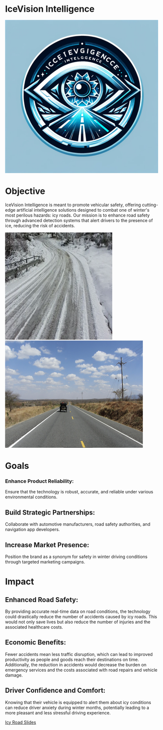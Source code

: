 # IceVision Intelligence

<img src = "IcyRoads.png" width = "500" height = "500">

# Objective
IceVision Intelligence is meant to promote vehicular safety, offering cutting-edge artificial intelligence solutions designed to combat one of winter's most perilous hazards: icy roads. Our mission is to enhance road safety through advanced detection systems that alert drivers to the presence of ice, reducing the risk of accidents. 

<img src = "Icy Roads 1.png" width = "350" height = "350">
<img src = "Icy Roads 2.png" width = "450" height = "350">

# Goals
### Enhance Product Reliability: 
Ensure that the technology is robust, accurate, and reliable under various environmental conditions. 

## Build Strategic Partnerships: 
Collaborate with automotive manufacturers, road safety authorities, and navigation app developers.

## Increase Market Presence: 
Position the brand as a synonym for safety in winter driving conditions through targeted marketing campaigns.

# Impact 
## Enhanced Road Safety: 
By providing accurate real-time data on road conditions, the technology could drastically reduce the number of accidents caused by icy roads. This would not only save lives but also reduce the number of injuries and the associated healthcare costs.

## Economic Benefits: 
Fewer accidents mean less traffic disruption, which can lead to improved productivity as people and goods reach their destinations on time. Additionally, the reduction in accidents would decrease the burden on emergency services and the costs associated with road repairs and vehicle damage.

## Driver Confidence and Comfort: 
Knowing that their vehicle is equipped to alert them about icy conditions can reduce driver anxiety during winter months, potentially leading to a more pleasant and less stressful driving experience.

[Icy Road Slides](https://docs.google.com/presentation/d/18Q3D1hVQ1lUIEyh8BX9vg-vuHmLc5DF_ei9m_K_i3oY/edit?usp=sharing)
